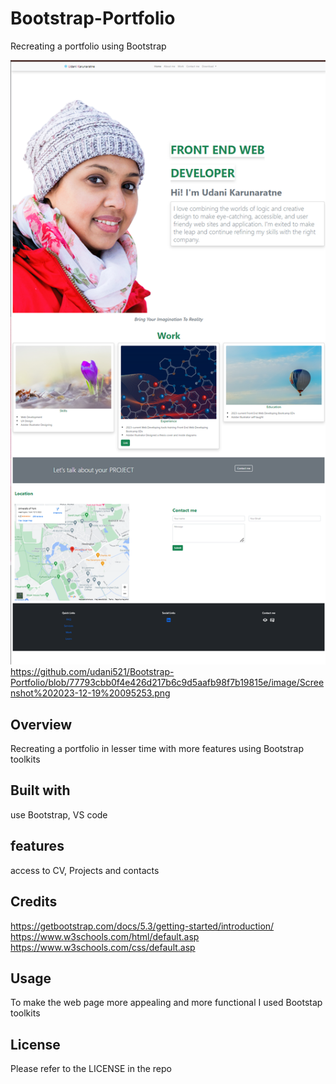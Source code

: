 # Bootstrap-Portfolio
Recreating a portfolio using Bootstrap

![Alt text](<image/Screenshot 2023-12-19 095253.png>)
https://github.com/udani521/Bootstrap-Portfolio/blob/77793cbb0f4e426d217b6c9d5aafb98f7b19815e/image/Screenshot%202023-12-19%20095253.png

## Overview
Recreating a portfolio in lesser time with more features using Bootstrap toolkits 

 ## Built with
 use Bootstrap, VS code

 ## features
 access to CV, Projects and contacts
  

## Credits
https://getbootstrap.com/docs/5.3/getting-started/introduction/
https://www.w3schools.com/html/default.asp
https://www.w3schools.com/css/default.asp


## Usage

To make the web page more appealing  and more functional I used Bootstap toolkits

## License

Please refer to the LICENSE in the repo
